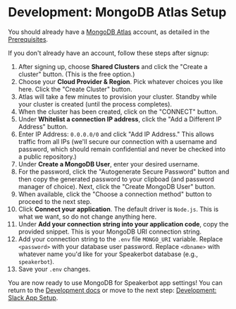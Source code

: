 # Development: MongoDB Atlas Setup

You should already have a [MongoDB Atlas](https://mongodb.com) account, as detailed in the [Prerequisites](development.md#prerequisites).

If you don't already have an account, follow these steps after signup:

1. After signing up, choose **Shared Clusters** and click the "Create a cluster" button. (This is the free option.)
2. Choose your **Cloud Provider & Region**. Pick whatever choices you like here. Click the "Create Cluster" button.
3. Atlas will take a few minutes to provision your cluster. Standby while your cluster is created (until the process completes).
4. When the cluster has been created, click on the "CONNECT" button.
5. Under **Whitelist a connection IP address**, click the "Add a Different IP Address" button.
6. Enter IP Address: `0.0.0.0/0` and click "Add IP Address." This allows traffic from all IPs (we'll secure our connection with a username and password, which should remain confidential and never be checked into a public repository.)
7. Under **Create a MongoDB User**, enter your desired username.
8. For the password, click the "Autogenerate Secure Password" button and then copy the generated password to your clipboad (and password manager of choice). Next, click the "Create MongoDB User" button.
9. When available, click the "Choose a connection method" button to proceed to the next step.
10. Click **Connect your application**. The default driver is `Node.js`. This is what we want, so do not change anything here.
12. Under **Add your connection string into your application code**, copy the provided snippet. This is your MongoDB URI connection string.
13. Add your connection string to the `.env` file `MONGO_URI` variable. Replace `<password>` with your database user password. Replace `<dbname>` with whatever name you'd like for your Speakerbot database (e.g., `speakerbot`).
14. Save your `.env` changes.

You are now ready to use MongoDB for Speakerbot app settings! You can return to the [Development docs](development.md) or move to the next step: [Development: Slack App Setup](development-slack-app.md).
